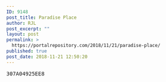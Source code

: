 ```yaml
---
ID: 9148
post_title: Paradise Place
author: RJL
post_excerpt: ""
layout: post
permalink: >
  https://portalrepository.com/2018/11/21/paradise-place/
published: true
post_date: 2018-11-21 12:50:20
---
```

<pre>307A04925EE8</pre>